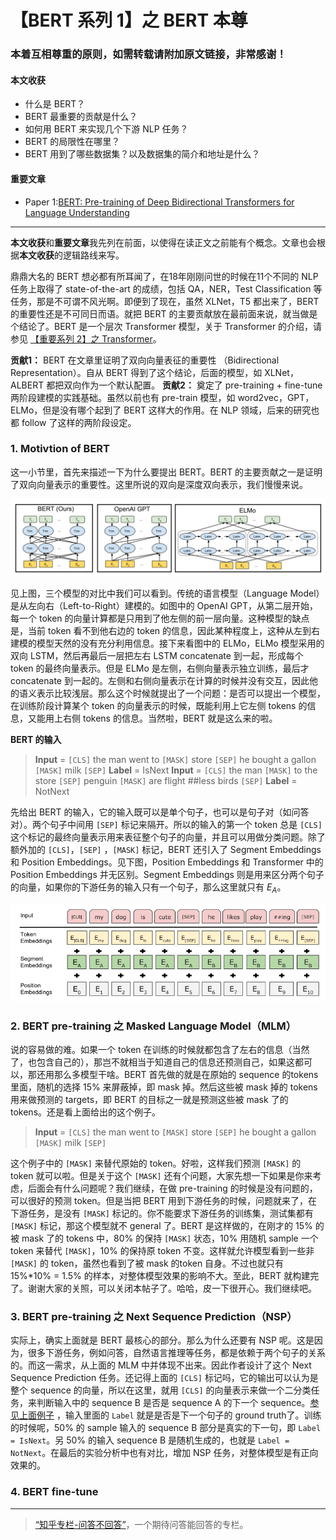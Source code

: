 
# 【BERT 系列 1】之 BERT 本尊

### 本着互相尊重的原则，如需转载请附加原文链接，非常感谢！


#### 本文收获
* 什么是 BERT？
* BERT 最重要的贡献是什么？
* 如何用 BERT 来实现几个下游 NLP 任务？
* BERT 的局限性在哪里？
* BERT 用到了哪些数据集？以及数据集的简介和地址是什么？

#### 重要文章
* <span id = "paper1">Paper 1</span>:[BERT: Pre-training of Deep Bidirectional Transformers for Language Understanding](https://arxiv.org/pdf/1810.04805.pdf)
---
**本文收获**和**重要文章**我先列在前面，以使得在读正文之前能有个概念。文章也会根据**本文收获**的逻辑路线来写。

鼎鼎大名的 BERT 想必都有所耳闻了，在18年刚刚问世的时候在11个不同的 NLP 任务上取得了 state-of-the-art 的成绩，包括 QA，NER，Test Classification 等任务，那是不可谓不风光啊。即便到了现在，虽然 XLNet，T5 都出来了，BERT 的重要性还是不可同日而语。就把 BERT 的主要贡献放在最前面来说，就当做是个结论了。BERT 是一个层次 Transformer 模型，关于 Transformer 的介绍，请参见 [【重要系列 2】之 Transformer](https://zhuanlan.zhihu.com/p/93488997)。

**贡献1：** BERT 在文章里证明了双向向量表征的重要性 （Bidirectional Representation）。自从 BERT 得到了这个结论，后面的模型，如 XLNet，ALBERT 都把双向作为一个默认配置。
**贡献2：** 奠定了 pre-training + fine-tune 两阶段建模的实践基础。虽然以前也有 pre-train 模型，如 word2vec，GPT，ELMo，但是没有哪个起到了 BERT 这样大的作用。在 NLP 领域，后来的研究也都 follow 了这样的两阶段设定。

### 1. Motivtion of BERT
这一小节里，首先来描述一下为什么要提出 BERT。BERT 的主要贡献之一是证明了双向向量表示的重要性。这里所说的双向是深度双向表示，我们慢慢来说。

![](https://github.com/tonywenuon/posters/blob/master/images/bert1/3models.png?raw=true)

见上图，三个模型的对比中我们可以看到。传统的语言模型（Language Model）是从左向右（Left-to-Right）建模的。如图中的 OpenAI GPT，从第二层开始，每一个 token 的向量计算都是只用到了他左侧的前一层向量。这种模型的缺点是，当前 token 看不到他右边的 token 的信息，因此某种程度上，这种从左到右建模的模型天然的没有充分利用信息。接下来看图中的 ELMo，ELMo 模型采用的双向 LSTM，然后再最后一层把左右 LSTM concatenate 到一起，形成每个 token 的最终向量表示。但是 ELMo 是左侧，右侧向量表示独立训练，最后才 concatenate 到一起的。左侧和右侧向量表示在计算的时候并没有交互，因此他的语义表示比较浅层。那么这个时候就提出了一个问题：是否可以提出一个模型，在训练阶段计算某个 token 的向量表示的时候，既能利用上它左侧 tokens 的信息，又能用上右侧 tokens 的信息。当然啦，BERT 就是这么来的啦。

<span id = "bert_input">**BERT 的输入**</span> 

> **Input** = `[CLS]` the man went to `[MASK]` store `[SEP]` he bought a gallon `[MASK]` milk `[SEP]`
> **Label** = IsNext
> **Input** = `[CLS]` the man `[MASK]` to the store `[SEP]` penguin `[MASK]` are flight ##less birds `[SEP]`
> **Label** = NotNext

先给出 BERT 的输入，它的输入既可以是单个句子，也可以是句子对（如问答对）。两个句子中间用 `[SEP]` 标记来隔开。所以的输入的第一个 token 总是 `[CLS]` 这个标记的最终向量表示用来表征整个句子的向量，并且可以用做分类问题。除了额外加的 `[CLS]`，`[SEP]` ，`[MASK]` 标记，BERT 还引入了 Segment Embeddings 和 Position Embeddings。见下图，Position Embeddings 和 Transformer 中的 Position Embeddings 并无区别。Segment Embeddings 则是用来区分两个句子的向量，如果你的下游任务的输入只有一个句子，那么这里就只有 $E_A$。

![](https://github.com/tonywenuon/posters/blob/master/images/bert1/bert_embedding.png?raw=true)

### 2. BERT pre-training 之 Masked Language Model（MLM）
说的容易做的难。如果一个 token 在训练的时候就都包含了左右的信息（当然了，也包含自己的），那岂不就相当于知道自己的信息还预测自己，如果这都可以，那还用那么多模型干啥。BERT 首先做的就是在原始的 sequence 的tokens 里面，随机的选择 15% 来屏蔽掉，即 mask 掉。然后这些被 mask 掉的 tokens 用来做预测的 targets，即 BERT 的目标之一就是预测这些被 mask 了的 tokens。还是看上面给出的这个例子。


> **Input** = `[CLS]` the man went to `[MASK]` store `[SEP]` he bought a gallon `[MASK]` milk `[SEP]`


这个例子中的 `[MASK]` 来替代原始的 token。好啦，这样我们预测 `[MASK]` 的 token 就可以啦。但是关于这个 `[MASK]` 还有个问题，大家先想一下如果是你来考虑，后面会有什么问题呢？我们继续，在做 pre-training 的时候是没有问题的，可以很好的预测 token。但是当把 BERT 用到下游任务的时候，问题就来了，在下游任务，是没有 `[MASK]` 标记的。你不能要求下游任务的训练集，测试集都有 `[MASK]` 标记，那这个模型就不 general 了。BERT 是这样做的，在刚才的 15% 的被 mask 了的 tokens 中，80% 的保持 `[MASK]` 状态，10% 用随机 sample 一个 token 来替代 `[MASK]`，10% 的保持原 token 不变。这样就允许模型看到一些非 `[MASK]` 的 token，虽然也看到了被 mask 的token 自身。不过也就只有 15%*10% = 1.5% 的样本，对整体模型效果的影响不大。至此，BERT 就构建完了。谢谢大家的关照，可以关闭本帖子了。哈哈，皮一下很开心。我们继续吧。


### 3. BERT pre-training 之 Next Sequence Prediction（NSP）
实际上，确实上面就是 BERT 最核心的部分。那么为什么还要有 NSP 呢。这是因为，很多下游任务，例如问答，自然语言推理等任务，都是依赖于两个句子的关系的。而这一需求，从上面的 MLM 中并体现不出来。因此作者设计了这个 Next Sequence Prediction 任务。还记得上面的 `[CLS]` 标记吗，它的输出可以认为是整个 sequence 的向量，所以在这里，就用 `[CLS]` 的向量表示来做一个二分类任务，来判断输入中的 sequence B 是否是 sequence A 的下一个 sequence。[参见上面例子](#bert_input) ，输入里面的 `Label` 就是是否是下一个句子的 ground truth了。训练的时候呢，50% 的 sample 输入的 sequence B 部分是真实的下一句，即 `Label = IsNext`。另 50% 的输入 sequence B 是随机生成的，也就是 `Label = NotNext`。在最后的实验分析中也有对比，增加 NSP 任务，对整体模型是有正向效果的。


### 4. BERT fine-tune






---
> [“知乎专栏-问答不回答”](https://zhuanlan.zhihu.com/question-no-answer)，一个期待问答能回答的专栏。
<!--stackedit_data:
eyJoaXN0b3J5IjpbMzEwMDU5MzcyLDEwNDk1ODkzMDMsNDMyOT
I2NTcyLDEzOTU0OTkzNywtNjY4MTUyMjkwLC0xMDA1OTc2ODld
fQ==
-->